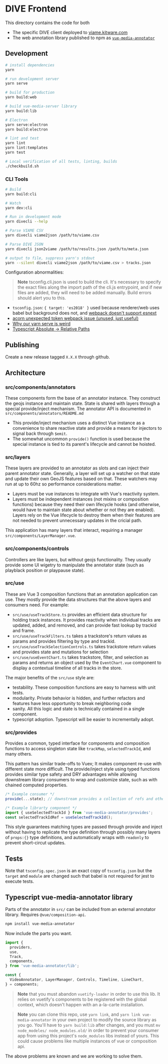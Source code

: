 # DIVE Frontend

This directory contains the code for both

* The specific DIVE client deployed to [viame.kitware.com](https://viame.kitware.com)
* The web annotation library published to npm as [`vue-media-annotator`](https://www.npmjs.com/package/vue-media-annotator)

## Development

``` bash
# install dependencies
yarn

# run development server
yarn serve

# build for production
yarn build:web

# build vue-media-server library
yarn build:lib

# Electron
yarn serve:electron
yarn build:electron

# lint and test
yarn lint
yarn lint:templates
yarn test

# Local verification of all tests, linting, builds
./checkbuild.sh
```

### CLI Tools

``` bash
# Build
yarn build:cli

# Watch
yarn dev:cli

# Run in development mode
yarn divecli --help

# Parse VIAME CSV
yarn divecli viame2json /path/to/viame.csv

# Parse DIVE JSON
yarn divecli json2viame /path/to/results.json /path/to/meta.json

# output to file, suppress yarn's stdout
yarn --silent divecli viame2json /path/to/viame.csv > tracks.json
```

Configuration abnormalities:

> **Note** tsconfig.cli.json is used to build the cli.  It's necessary to specify the exact files along the import path of the cli.js entrypoint, and if new files are added, they will need to be added manually.  Build errors should alert you to this.

* `tsconfig.json`: `{ target: 'es2018' }` used because renderer/web uses babel but background does not, and [webpack doesn't support esnext](https://stackoverflow.com/questions/58813176/webpack-cant-compile-ts-3-7-optional-chaining-nullish-coalescing)
* [acorn unexpected token webpack issue (unused, just useful)](https://github.com/webpack/webpack/issues/10227)
* [Why our yarn serve is weird](https://github.com/vuejs/vue-cli/issues/3065)
* [Typescript Absolute -> Relative Paths](https://github.com/microsoft/TypeScript/issues/15479)

## Publishing

Create a new release tagged `X.X.X` through github.

## Architecture

### src/components/annotators

These components form the base of an annotator instance.  They construct the geojs instance and maintain state.  State is shared with layers through a special provide/inject mechanism.  The annotator API is documented in `src/components/annotators/README.md`

* This provide/inject mechanism uses a distinct Vue instance as a convenience to share reactive state and provide a means for injectors to signal back through `$emit`.
* The somewhat uncommon `provide()` function is used because the special instance is tied to its parent's lifecycle and cannot be hoisted.

### src/layers

These layers are provided to an annotator as slots and can inject their parent annotator state.  Generally, a layer will set up a watcher on that state and update their own GeoJS features based on that.  These watchers may run at up to 60hz so performance considerations matter.

* Layers must be vue instances to integrate with Vue's reactivity system.
* Layers must be independent instances (not mixins or composition functions) because they need their own lifecycle hooks (and otherwise, would have to maintain state about whether or not they are enabled). Layers rely on the Vue lifecycle to destroy them when their features are not needed to prevent unnecessary updates in the cricial path.

This application has many layers that interact, requiring a manager `src/components/LayerManager.vue`.

### src/components/controls

Controllers are like layers, but without geojs functionality.  They usually provide some UI wigetry to manipulate the annotator state (such as playblack position or playpause state).

### src/use

These are Vue 3 composition functions that an annotation application can use.  They mostly provide the data structures that the above layers and consumers need.  For example:

* `src/use/useTrackStore.ts` provides an efficient data structure for holding track instances.  It provides reactivity when individual tracks are updated, added, and removed, and can provide fast lookup by trackid and frame.
* `src/use/useTrackFilters.ts` takes a trackstore's return values as params and provides filtering by type and trackid.
* `src/use/useTrackSelectionControls.ts` takes trackstore return values and provides state and mutations for selection
* `src/use/useEventChart.ts` takes trackstore, filter, and selection as params and returns an object used by the `EventChart.vue` component to display a contextual timeline of all tracks in the store.

The major benefits of the `src/use` style are:

* testability.  These composition functions are easy to harness with unit tests.
* modularity.  Private behavior is hidden, and further refactors and features have less opportunity to break neighboring code
* sanity.  All this logic and state is technically contained in a single component.
* typescript adoption.  Typescript will be easier to incrementally adopt.

### src/provides

Provides a common, typed interface for components and composition functions to access singleton state like `trackMap`, `selectedTrackId`, and many others.

This pattern has similar trade-offs to Vuex; It makes component re-use with different state more difficult.  The provide/inject style using typed functions provides similar type safety and DRY advantages while allowing downstream library consumers to wrap and customize state, such as with chained computed properties.

``` typescript
/* Example consumer */
provide(...state); // downstream provides a collection of refs and other state expected by the library.

/* Example librarty component */
import { useSelectedTrackId } from 'vue-media-annotator/provides';
const selectedTrackIdRef = useSelectedTrackId();
```

This style guarantees matching types are passed through provide and inject without having to replicate the type definition through possibly many layers of `props:{}` type definitions, and automatically wraps with `readonly` to prevent short-circut updates.

## Tests

Note that `tsconfig.spec.json` is an exact copy of `tsconfig.json` but the `target` and `module` are changed such that babel is not required for jest to execute tests.

## Typescript vue-media-annotator library

Parts of the annotator in `src/` can be included from an external annotator library.  Requires `@vue/composition-api`.

``` bash
npm install vue-media-annotator
```

Now include the parts you want.

``` js
import {
  providers,
  use,
  Track,
  components,
} from 'vue-media-annotator/lib';

const {
  VideoAnnotator, LayerManager, Controls, Timeline, LineChart,
} = components;
```

> **Note** that you must abandon `vuetify-loader` in order to use this lib.  It relies on vuetify's components to be registered with the global context, which doesn't happen with an a-la-carte installation.

> **Note** you can clone this repo, use `yarn link`, and `yarn link vue-media-annotator` in your own project to modify the source library as you go.  You'll have to `yarn build:lib` after changes, and you must `mv node_modeles/ node_modules.old/` in order to prevent your consumer app from using this project's `node_modules` libs instead of yours.  This could cause problems like multiple instances of vue or composition api.

The above problems are known and we are working to solve them.
